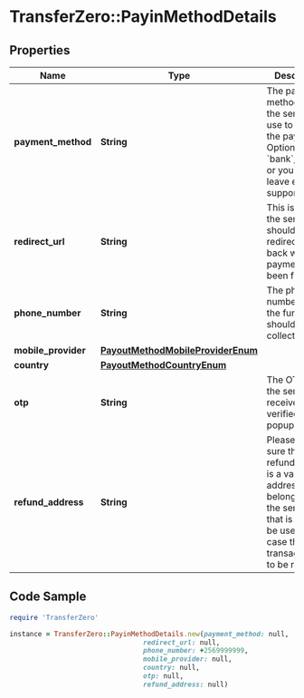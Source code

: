 # TransferZero::PayinMethodDetails

## Properties

Name | Type | Description | Notes
------------ | ------------- | ------------- | -------------
**payment_method** | **String** | The payment method which the sender will use to make the payments. Options are &#x60;bank&#x60;, &#x60;card&#x60; or you can leave empty to support both. | [optional] 
**redirect_url** | **String** | This is where the sender should be redirected back when the payment has been finished | [optional] 
**phone_number** | **String** | The phone number where the funds should be collected from | [optional] 
**mobile_provider** | [**PayoutMethodMobileProviderEnum**](PayoutMethodMobileProviderEnum.md) |  | [optional] 
**country** | [**PayoutMethodCountryEnum**](PayoutMethodCountryEnum.md) |  | [optional] 
**otp** | **String** | The OTP that the sender received in otp verified ussd popup ux flow. | [optional] 
**refund_address** | **String** | Please make sure the refund_address is a valid BTC address belonging to the sender, as that is going to be used in case the transaction has to be refunded. | [optional] 

## Code Sample

```ruby
require 'TransferZero'

instance = TransferZero::PayinMethodDetails.new(payment_method: null,
                                 redirect_url: null,
                                 phone_number: +2569999999,
                                 mobile_provider: null,
                                 country: null,
                                 otp: null,
                                 refund_address: null)
```


